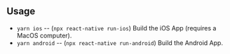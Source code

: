 ## Usage

- `yarn ios` -- (`npx react-native run-ios`) Build the iOS App (requires a MacOS computer).
- `yarn android` -- (`npx react-native run-android`) Build the Android App.
